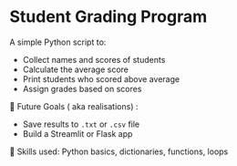 # Student Grading Program

A simple Python script to:

- Collect names and scores of students
- Calculate the average score
- Print students who scored above average
- Assign grades based on scores

🔧 Future Goals ( aka realisations) :
- Save results to `.txt` or `.csv` file
- Build a Streamlit or Flask app

🎯 Skills used: Python basics, dictionaries, functions, loops
